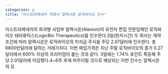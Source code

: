 ```yaml
---
categories: g
title: "아스트라제네카 자회사 알렉시온 로직바이오 인수"
---
```

아스트라제네카의 희귀병 사업부 알렉시온(Alexion)이 유전자 편집 전문업체인 로직바이오 테라퓨틱스(LogicBio Therapeutics)를 인수한다.3일(현지시간) 두 회사는 계약조건에 따라 알렉시온은 로직바이오의 미지급 주식을 주당 2.07달러에 인수한다. 총 6800만달러에 달하는 거래가치다. 이번 매입가격은 지난 주말 로직바이오의 종가 0.27달러에서 600% 이상의 프리미엄이 붙는 것과 같다. 3일에는 1.74% 포인트 폭등해 주당 2.01달러에 마감했다.4~6주 후에 마무리될 것으로 예상되는 이번 인수는 알렉시온의 모